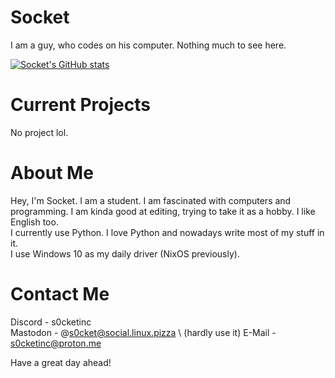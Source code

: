 # Socket
I am a guy, who codes on his computer.
Nothing much to see here. 

[![Socket's GitHub stats](https://github-readme-stats.vercel.app/api?username=SocketOfficial&show_icons=true&theme=radical&bg_color=00000000)](https://github-readme-stats.vercel.app)

# Current Projects
No project lol.

# About Me
Hey, I'm Socket. I am a student. I am fascinated with computers and programming. I am kinda good at editing, trying to take it as a hobby. I like English too. \
I currently use Python. I love Python and nowadays write most of my stuff in it. \
I use Windows 10 as my daily driver (NixOS previously).

# Contact Me
Discord - s0cketinc \
Mastodon - @s0cket@social.linux.pizza \ (hardly use it)
E-Mail - s0cketinc@proton.me

Have a great day ahead!
